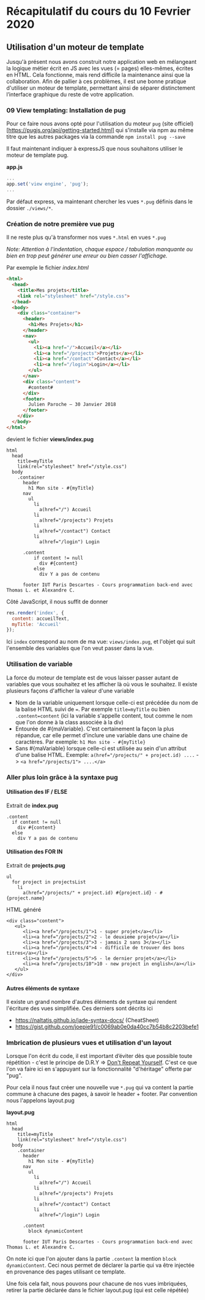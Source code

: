# Récapitulatif du cours du 10 Fevrier 2020

## Utilisation d'un moteur de template
Jusqu'à présent nous avons construit notre application web en mélangeant la logique métier écrit en JS avec les vues (= pages) elles-mêmes, écrites en HTML. Cela fonctionne, mais rend difficile la maintenance ainsi que la collaboration. Afin de pallier à ces problèmes, il est une bonne pratique d'utiliser un moteur de template, permettant ainsi de séparer distinctement l’interface graphique du reste de votre application.

### 09 View templating: Installation de pug
Pour ce faire nous avons opté pour l'utilisation du moteur `pug` (site officiel)[https://pugjs.org/api/getting-started.html] qui s'installe via npm au même titre que les autres packages via la commande `npm install pug --save`


Il faut maintenant indiquer à expressJS que nous souhaitons utiliser le moteur de template pug.

**app.js**
```js
...
app.set('view engine', 'pug');
...
```
Par défaut express, va maintenant chercher les vues `*.pug` définis dans le dossier `./views/*`.

### Création de notre première vue pug

Il ne reste plus qu'à transformer nos vues `*.html` en vues `*.pug`

*Note: Attention à l'indentation, chaque espace / tabulation manquante ou bien en trop peut générer une erreur ou bien casser l'affichage.*

Par exemple le fichier *index.html*
```html
<html>
  <head>
    <title>Mes projets</title>
    <link rel="stylesheet" href="/style.css">
  </head>
  <body>
    <div class="container">
      <header>
        <h1>Mes Projets</h1>
      </header>
      <nav>
        <ul>
          <li><a href="/">Accueil</a></li>
          <li><a href="/projects">Projets</a></li>
          <li><a href="/contact">Contact</a></li>
          <li><a href="/login">Login</a></li>
        </ul>
      </nav>
      <div class="content">
        #content#
      </div>
      <footer>
        Julien Paroche – 30 Janvier 2018
      </footer>
    </div>
  </body>
</html>

```


devient le fichier **views/index.pug**
```jade
html
  head
    title=myTitle
    link(rel="stylesheet" href="/style.css")
  body
    .container
      header
        h1 Mon site - #{myTitle}
      nav
        ul
          li
            a(href="/") Accueil
          li
            a(href="/projects") Projets
          li
            a(href="/contact") Contact
          li
            a(href="/login") Login

      .content
          if content != null
            div #{content}
          else
            div Y a pas de contenu

      footer IUT Paris Descartes - Cours programmation back-end avec Thomas L. et Alexandre C.
```

Côté JavaScript, il nous suffit de donner
```js
res.render('index', {
  content: accueilText,
  myTitle: 'Accueil'
});
```
Ici `index` correspond au nom de ma vue: `views/index.pug`, et l'objet qui suit l'ensemble des variables que l'on veut passer dans la vue.

### Utilisation de variable
La force du moteur de template est de vous laisser passer autant de variables que vous souhaitez et les afficher là où vous le souhaitez.
Il existe plusieurs façons d'afficher la valeur d'une variable

* Nom de la variable uniquement lorsque celle-ci est précédée du nom de la balise HTML suivi de `=`. Par exemple `title=myTitle` ou bien `.content=content` (ici la variable s'appelle content, tout comme le nom que l'on donne à la class associée à la div)
* Entourée de #{maVariable}. C'est certainement la façon la plus répandue, car elle permet d'inclure une variable dans une chaine de caractères. Par exemple: `h1 Mon site - #{myTitle}`
* Sans #{maVariable} lorsque celle-ci est utilisée au sein d'un attribut d'une balise HTML. Exemple: `a(href="/projects/" + project.id) ....` -> `<a href="/projects/1"> ....</a>`

### Aller plus loin grâce à la syntaxe pug
#### Utilisation des IF / ELSE

Extrait de **index.pug**
```jade
.content
  if content != null
    div #{content}
  else
    div Y a pas de contenu
```

#### Utilisation des FOR IN

Extrait de **projects.pug**
```jade
ul
  for project in projectsList
    li
      a(href="/projects/" + project.id) #{project.id} - #{project.name}
```

HTML généré
```
<div class="content">
   <ul>
      <li><a href="/projects/1">1 - super projet</a></li>
      <li><a href="/projects/2">2 - le deuxieme projet</a></li>
      <li><a href="/projects/3">3 - jamais 2 sans 3</a></li>
      <li><a href="/projects/4">4 - difficile de trouver des bons titres</a></li>
      <li><a href="/projects/5">5 - le dernier projet</a></li>
      <li><a href="/projects/10">10 - new project in english</a></li>
   </ul>
</div>
```

#### Autres éléments de syntaxe
Il existe un grand nombre d'autres éléments de syntaxe qui rendent l'écriture des vues simplifiée.
Ces derniers sont décrits ici
* https://naltatis.github.io/jade-syntax-docs/ (CheatSheet)
* https://gist.github.com/joepie91/c0069ab0e0da40cc7b54b8c2203befe1

### Imbrication de plusieurs vues et utilisation d'un layout
Lorsque l'on écrit du code, il est important d’éviter dès que possible toute répétition - c'est le principe de D.R.Y => [Don't Repeat Yourself](https://fr.wikipedia.org/wiki/Ne_vous_r%C3%A9p%C3%A9tez_pas). C'est ce que l'on va faire ici en s'appuyant sur la fonctionnalité "d'héritage" offerte par "pug".

Pour cela il nous faut créer une nouvelle vue `*.pug` qui va content la partie commune à chacune des pages, à savoir le header + footer. Par convention nous l'appelons layout.pug

**layout.pug**
```jade
html
  head
    title=myTitle
    link(rel="stylesheet" href="/style.css")
  body
    .container
      header
        h1 Mon site - #{myTitle}
      nav
        ul
          li
            a(href="/") Accueil
          li
            a(href="/projects") Projets
          li
            a(href="/contact") Contact
          li
            a(href="/login") Login

      .content
        block dynamicContent

      footer IUT Paris Descartes - Cours programmation back-end avec Thomas L. et Alexandre C.
```

On note ici que l'on ajouter dans la partie `.content` la mention `block dynamicContent`. Ceci nous permet de déclarer la partie qui va être injectée en provenance des pages utilisant ce template.

Une fois cela fait, nous pouvons pour chacune de nos vues imbriquées, retirer la partie déclarée dans le fichier layout.pug (qui est celle répétée)
